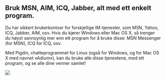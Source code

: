 

<div id="corps">

<h2>Bruk MSN, AIM, ICQ, Jabber, alt med ett enkelt program.</h2>

Du har sikkert brukerkontoer for forskjellige IM-tjenester, som MSN, Yahoo, ICQ, Jabber, AIM, osv. Hvis du kjører Windows eller Mac OS X, så trenger du høyst sannsynlig mer enn ett program for å bruke disse: MSN Messenger (for MSN), ICQ for ICQ, osv.

Med Pigdin, chatteprogrammet for Linux (også for Windows, og for Mac OS X med navnet «Adium»), kan du bruke alle disse tjenestene, med ett program, og se alle dine venner samlet!

<img src="Images/gaim_im_services.png" />

</div>  
